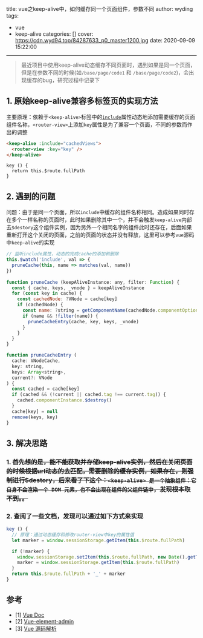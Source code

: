 title: vue之keep-alive中，如何缓存同一个页面组件，参数不同
author: wyding
tags:
  - vue
  - keep-alive
categories: []
cover:
  https://cdn.wyd94.top/84287633_p0_master1200.jpg
date: 2020-09-09 15:22:00
---
> 最近项目中使用keep-alive动态缓存不同页面时，遇到如果是同一个页面，但是在参数不同的时候(如`/base/page/code1` 和 `/base/page/code2`)，会出现缓存的bug，研究过程中记录下

<!-- more -->
## 1. 原始keep-alive兼容多标签页的实现方法
主要原理：依赖于`<keep-alive>`标签中的[`include`](https://cn.vuejs.org/v2/api/#keep-alive)属性动态地添加需要缓存的页面组件名称，`<router-view>`上添加`key`属性是为了兼容一个页面，不同的参数而作出的调整
```html
<keep-alive :include="cachedViews">
  <router-view :key="key" />
</keep-alive>
```
```vue
key () {
  return this.$route.fullPath
}
```

## 2. 遇到的问题
问题：由于是同一个页面，所以`include`中缓存的组件名称相同。造成如果同时存在多个一样名称的页面时，此时如果删除其中一个，并不会触发`keep-alive`内部去`$destory`这个组件实例，因为另外一个相同名字的组件此时还存在，后面如果重新打开这个关闭的页面，之前的页面的状态并没有释放，这里可以参考`vue`源码中`keep-alive`的实现
```javascript
// 监听include属性，动态的完成cache的添加和删除
this.$watch('include', val => {
  pruneCache(this, name => matches(val, name))
})
  
function pruneCache (keepAliveInstance: any, filter: Function) {
  const { cache, keys, _vnode } = keepAliveInstance
  for (const key in cache) {
    const cachedNode: ?VNode = cache[key]
    if (cachedNode) {
      const name: ?string = getComponentName(cachedNode.componentOptions)
      if (name && !filter(name)) {
        pruneCacheEntry(cache, key, keys, _vnode)
      }
    }
  }
}

function pruneCacheEntry (
  cache: VNodeCache,
  key: string,
  keys: Array<string>,
  current?: VNode
) {
  const cached = cache[key]
  if (cached && (!current || cached.tag !== current.tag)) {
    cached.componentInstance.$destroy()
  }
  cache[key] = null
  remove(keys, key)
}
```

## 3. 解决思路

### 1. ~~首先想的是，能不能获取并存储keep-alive实例，然后在关闭页面的时候根据url动态的去匹配，需要删除的缓存实例，如果存在，则强制进行$destory，后来看了下这个：`<keep-alive> 是一个抽象组件：它自身不会渲染一个 DOM 元素，也不会出现在组件的父组件链中`，发现根本取不到。。~~
### 2. 查阅了一些文档，发现可以通过如下方式来实现
```javascript
key () {
  // 原理：通过动态缓存和修改router-view中key的属性值
  let marker = window.sessionStorage.getItem(this.$route.fullPath)

  if (!marker) {
    window.sessionStorage.setItem(this.$route.fullPath, new Date().getTime())
    marker = window.sessionStorage.getItem(this.$route.fullPath)
  }
  return this.$route.fullPath + '_' + marker
}
```

## 参考

- [1] [Vue Doc](https://cn.vuejs.org/v2/api/#keep-alive)
- [2] [Vue-element-admin](https://github.com/PanJiaChen/vue-element-admin/issues/1629#issue-413678320)
- [3] [Vue 源码解析](http://caibaojian.com/vue-analysis/extend/keep-alive.html#%E5%86%85%E7%BD%AE%E7%BB%84%E4%BB%B6)